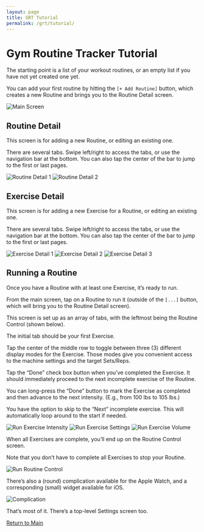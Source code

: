 ```yaml
---
layout: page
title: GRT Tutorial
permalink: /grt/tutorial/
---
```


# Gym Routine Tracker Tutorial

The starting point is a list of your workout routines, or an empty list if
you have not yet created one yet.

You can add your first routine by hitting the `[+ Add Routine]` button,
which creates a new Routine and brings you to the Routine Detail screen.

![Main Screen](/assets/images/grt/routine-list.jpg)

## Routine Detail

This screen is for adding a new Routine, or editing an existing one.

There are several tabs. Swipe left/right to access the tabs, or use the
navigation bar at the bottom. You can also tap the center of the
bar to jump to the first or last pages.

![Routine Detail 1](/assets/images/grt/routine-detail-1.jpg)
![Routine Detail 2](/assets/images/grt/routine-detail-2.jpg)

## Exercise Detail

This screen is for adding a new Exercise for a Routine, or editing an
existing one.

There are several tabs. Swipe left/right to access the tabs, or use the
navigation bar at the bottom. You can also tap the center of the
bar to jump to the first or last pages.

![Exercise Detail 1](/assets/images/grt/exercise-detail-1.jpg)
![Exercise Detail 2](/assets/images/grt/exercise-detail-2.jpg)
![Exercise Detail 3](/assets/images/grt/exercise-detail-3.jpg)

## Running a Routine

Once you have a Routine with at least one Exercise, it’s ready to run.

From the main screen, tap on a Routine to run it (outside of the `[...]`
button, which will bring you to the Routine Detail screen).

This screen is set up as an array of tabs, with the leftmost being the
Routine Control (shown below).

The initial tab should be your first Exercise.

Tap the center of the middle row to toggle between three (3) different
display modes for the Exercise. Those modes give you convenient access to
the machine settings and the target Sets/Reps.

Tap the “Done” check box button when you’ve completed the Exercise. It
should immediately proceed to the next incomplete exercise of the Routine.

You can long-press the “Done” button to mark the Exercise as completed and
then advance to the next intensity. (E.g., from 100 lbs to 105 lbs.)

You have the option to skip to the “Next” incomplete exercise. This will
automatically loop around to the start if needed.

![Run Exercise Intensity](/assets/images/grt/exercise-run-intensity.jpg)
![Run Exercise Settings](/assets/images/grt/exercise-run-settings.jpg)
![Run Exercise Volume](/assets/images/grt/exercise-run-volume.jpg)

When all Exercises are complete, you’ll end up on the Routine Control
screen.

Note that you don’t have to complete all Exercises to stop your Routine. 

![Run Routine Control](/assets/images/grt/routine-control.jpg)

There’s also a (round) complication available for the Apple Watch, and
a corresponding (small) widget available for iOS.

![Complication](/assets/images/grt/complication.jpg)

That’s most of it. There’s a top-level Settings screen too.

[Return to Main](index.html)
